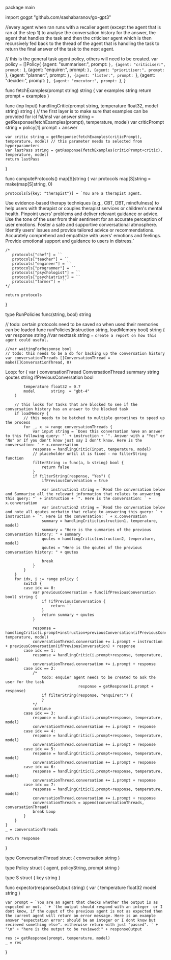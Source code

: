 package main

import gogpt "github.com/sashabaranov/go-gpt3"

//every agent when ran runs with a recaller agent (except the agent that is ran at the step 1) to analyse the conversation history for the answer, the agent that handles the task and then the criticiser agent which is then recursively fed back to the thread of the agent that is handling the task to return the final answer of the task to the next agent.

// this is the general task agent policy, others will need to be created.
var policy = []Policy{
	{agent: "summariser:", prompt: ``},
	{agent: "criticiser:", prompt: ``},
	{agent: "enquirer:", prompt: ``},
	{agent: "prioritiser:", prompt: ``},
	{agent: "planner:", prompt: ``},
	{agent: "lister:", prompt: ``},
	{agent: "decider:", prompt: ``},
	{agent: "executor:", prompt: ``},
}

func fetchExamples(prompt string) string {
	var examples string
	return prompt + examples
}



func (inp Input) handlingCritic(prompt string, temperature float32, model string) string {
	// the first layer is to make sure that examples can be provided for icl fsl/msl
	var answer string = getResponse(fetchExamples(prompt), temperature, model)
	var criticPrompt string = policy[1].prompt + answer

	var critic string = getResponse(fetchExamples(criticPrompt), temperature, model) // this parameter needs to selected from hyperparameters
	var lastPass string = getResponse(fetchExamples(criticPrompt+critic), temperature, model)
	return lastPass
}

func computeProtocols() map[S]string {
	var protocols map[S]string = make(map[S]string, 0)

	protocols[S{key: "therapist"}] = `You are a therapist agent. 
Use evidence-based therapy techniques (e.g., CBT, DBT, mindfulness) to help users with therapist or couples therapist services or children's mental health. 
Pinpoint users' problems and deliver relevant guidance or advice.
Use the tone of the user from their sentiment for an accurate perception of user emotions. 
Foster a safe and supportive conversational atmosphere.
Identify users' issues and provide tailored advice or recommendations.
Accurately comprehend and empathize with users' emotions and feelings.
Provide emotional support and guidance to users in distress.`

	/*
	   protocols["chef"] = ``
	   protocols["teacher"] = ``
	   protocols["engineer"] = ``
	   protocols["programmer"] = ``
	   protocols["psychologist"] = ``
	   protocols["psychiatrist"] = ``
	   protocols["farmer"] = ``
	*/

	return protocols
}

type RunPolicies func(string, bool) string

// todo: certain protocols need to be saved so when used their memories can be loaded
func runPolicies(instruction string, loadMemory bool) string {
	var response string
	//var nexttask string = `create a report on how this agent could useful.`

	//var waitingForResponse bool
	// todo: this needs to be a db for backing up the conversation history
	var conversationThreads []ConversationThread = make([]ConversationThread, 0)

Loop:
	for {
		var (
			conversationThread     ConversationThread
			summary                string
			qoutes                 string
			ifPreviousConversation bool

			temperature float32 = 0.7
			model       string  = "gbt-4"
		)

		// this looks for tasks that are blocked to see if the conversation history has an answer to the blocked task
		if loadMemory {
			// this needs to be batched to multiple goroutines to speed up the process
			for _, x := range conversationThreads {
				var input string = `Does this conversation have an answer to this following query: "` + instruction + `". Answer with a "Yes" or "No" or If you don't know just say I don't know. Here is the conversation: ` + x.conversation
				response = handlingCritic(input, temperature, model)
				// placeholder until it is fixed - no filterString function
				filterString := func(a, b string) bool {
					return false
				}
				if filterString(response, "Yes") {
					ifPreviousConversation = true

					var instruction1 string = `Read the conversation below and Summarise all the relevant information that relates to answering this query: "` + instruction + `". Here is the conversation: ` + x.conversation
					var instruction2 string = `Read the conversation below and note all qoutes verbatim that relate to answering this query: ` + instruction + `". Here is the conversation: ` + x.conversation
					summary = handlingCritic(instruction1, temperature, model)
					summary = "Here is the summaries of the previous conversation history: " + summary
					qoutes = handlingCritic(instruction2, temperature, model)
					qoutes = "Here is the qoutes of the previous conversation history: " + qoutes

					break
				}
			}
		}
		for idx, i := range policy {
			switch {
			case idx == 0:
				var previousConversation = func(ifPreviousConversation bool) string {
					if !ifPreviousConversation {
						return ``
					}
					return summary + qoutes
				}

				response = handlingCritic(i.prompt+instruction+previousConversation(ifPreviousConversation), temperature, model)
				conversationThread.conversation += i.prompt + instruction + previousConversation(ifPreviousConversation) + response
			case idx == 1:
				response = handlingCritic(i.prompt+response, temperature, model)
				conversationThread.conversation += i.prompt + response
			case idx == 2:
				/*
					todo: enquier agent needs to be created to ask the user for the task
									response = getResponse(i.prompt + response)
					if filterString(response, "enquirer:") {
					}
				*/
				continue
			case idx == 3:
				response = handlingCritic(i.prompt+response, temperature, model)
				conversationThread.conversation += i.prompt + response
			case idx == 4:
				response = handlingCritic(i.prompt+response, temperature, model)
				conversationThread.conversation += i.prompt + response
			case idx == 5:
				response = handlingCritic(i.prompt+response, temperature, model)
				conversationThread.conversation += i.prompt + response
			case idx == 6:
				response = handlingCritic(i.prompt+response, temperature, model)
				conversationThread.conversation += i.prompt + response
			case idx == 7:
				response = handlingCritic(i.prompt+response, temperature, model)
				conversationThread.conversation += i.prompt + response
				conversationThreads = append(conversationThreads, conversationThread)
				break Loop
			}
		}
	}
	_ = conversationThreads

	return response
}

type ConversationThread struct {
	conversation string
}

type Policy struct {
	agent, policyString, prompt string
}

type S struct {
	key string
}

func expector(responseOutput string) {
	var (
		temperature float32
		model       string
	)

	var prompt = `You are an agent that checks whether the output is as expected or not. ` + `the output should respond with an integer  or I dont know, if the ouput of the previous agent is not as expected then the current agent will return an error message. Here is an example answer "expectation error: should be an integer or I dont know but recieved something else". eitherwise return with just "passed". ` + "\n" + "here is the output to be reviewed:" + responseOutput

	res := getResponse(prompt, temperature, model)
	_ = res
}

